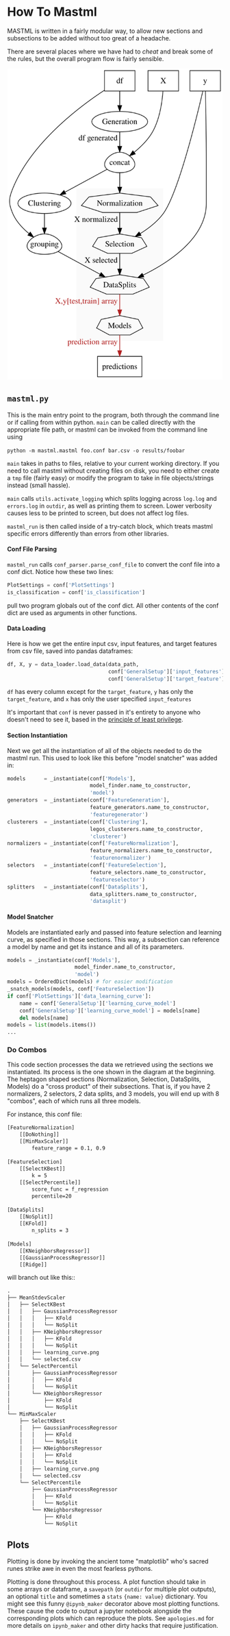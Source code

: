 # How To Mastml

MASTML is written in a fairly modular way, to allow new
sections and subsections to be added without too great of a headache.

There are several places where we have had to _cheat_ and break some of the
rules, but the overall program flow is fairly sensible.

![The structure of do\_combos, I will reference this later](structure.svg)

## `mastml.py`

This is the main entry point to the program, both through the command line or
if calling from within python.  `main` can be called directly with the
appropriate file path, or mastml can be invoked from the command line using

`python -m mastml.mastml foo.conf bar.csv -o results/foobar`

`main` takes in paths to files, relative to your current working directory. If
you need to call mastml without creating files on disk, you need to either
create a `tmp` file (fairly easy) or modify the program to take in file
objects/strings instead (small hassle).

`main` calls `utils.activate_logging` which splits logging across `log.log` and
`errors.log` in `outdir`, as well as printing them to screen. Lower verbosity
causes less to be printed to screen, but does not affect log files.

`mastml_run` is then called inside of a try-catch block, which treats mastml
specific errors differently than errors from other libraries.

#### Conf File Parsing

`mastml_run` calls `conf_parser.parse_conf_file` to convert the conf file into
a conf dict. Notice how these two lines:

```python
PlotSettings = conf['PlotSettings']
is_classification = conf['is_classification']
```

pull two program globals out of the conf dict. All other contents of the conf
dict are used as arguments in other functions. 

#### Data Loading

Here is how we get the entire
input csv, input features, and target features from csv file, saved into pandas
dataframes:

```python
df, X, y = data_loader.load_data(data_path,
                                 conf['GeneralSetup']['input_features'],
                                 conf['GeneralSetup']['target_feature'])
```

`df` has every column except for the `target_feature`, `y` has only the
`target_feature`, and `x` has only the user specified `input_features` 

It's important that `conf` is never passed in it's entirety to anyone who
doesn't need to see it, based in the
[principle of least privilege](http://wiki.c2.com/?PrincipleOfLeastPrivilege).

#### Section Instantiation

Next we get all the instantiation of all of the objects needed to do the
mastml run. This used to look like this before "model snatcher" was added in:
```python
models      = _instantiate(conf['Models'],
                           model_finder.name_to_constructor,
                           'model')
generators  = _instantiate(conf['FeatureGeneration'],
                           feature_generators.name_to_constructor,
                           'featuregenerator')
clusterers  = _instantiate(conf['Clustering'],
                           legos_clusterers.name_to_constructor,
                           'clusterer')
normalizers = _instantiate(conf['FeatureNormalization'],
                           feature_normalizers.name_to_constructor,
                           'featurenormalizer')
selectors   = _instantiate(conf['FeatureSelection'],
                           feature_selectors.name_to_constructor,
                           'featureselector')
splitters   = _instantiate(conf['DataSplits'],
                           data_splitters.name_to_constructor,
                           'datasplit')
```


#### Model Snatcher

Models are instantiated early and passed into feature
selection and learning curve, as specified in those sections. This way, a
subsection can reference a model by name and get its instance and all of its
parameters.

```python
models = _instantiate(conf['Models'],
                      model_finder.name_to_constructor,
                      'model')
models = OrderedDict(models) # for easier modification
_snatch_models(models, conf['FeatureSelection'])
if conf['PlotSettings']['data_learning_curve']:
    name = conf['GeneralSetup']['learning_curve_model']
    conf['GeneralSetup']['learning_curve_model'] = models[name]
    del models[name]
models = list(models.items())
...
```

### Do Combos

This code section processes the data we retrieved using the sections we
instantiated. Its process is the one shown in the diagram at the beginning. The
heptagon shaped sections (Normalization, Selection, DataSplits, Models) do a
"cross product" of their subsections. That is, if you have 2 normalizers, 2 selectors, 2
data splits, and 3 models, you will end up with 8 "combos", each of which runs all three models.

For instance, this conf file:
```
[FeatureNormalization]
    [[DoNothing]]
    [[MinMaxScaler]]
        feature_range = 0.1, 0.9

[FeatureSelection]
    [[SelectKBest]]
        k = 5
    [[SelectPercentile]]
        score_func = f_regression
        percentile=20

[DataSplits]
    [[NoSplit]]
    [[KFold]]
        n_splits = 3

[Models]
    [[KNeighborsRegressor]]
    [[GaussianProcessRegressor]]
    [[Ridge]]                       
```

 will branch out like this::

```
.
├── MeanStdevScaler                               
│   ├── SelectKBest                   
│   │   ├── GaussianProcessRegressor
│   │   │   ├── KFold
│   │   │   └── NoSplit
│   │   ├── KNeighborsRegressor
│   │   │   ├── KFold
│   │   │   └── NoSplit
│   │   ├── learning_curve.png
│   │   └── selected.csv
│   └── SelectPercentil
│       ├── GaussianProcessRegressor
│       │   ├── KFold
│       │   └── NoSplit
│       └── KNeighborsRegressor
│           ├── KFold
│           └── NoSplit
└── MinMaxScaler
    ├── SelectKBest
    │   ├── GaussianProcessRegressor
    │   │   ├── KFold
    │   │   └── NoSplit
    │   ├── KNeighborsRegressor
    │   │   ├── KFold
    │   │   └── NoSplit
    │   ├── learning_curve.png
    │   └── selected.csv
    └── SelectPercentile
        ├── GaussianProcessRegressor
        │   ├── KFold
        │   └── NoSplit
        └── KNeighborsRegressor
            ├── KFold
            └── NoSplit
```


## Plots

Plotting is done by invoking the ancient tome "matplotlib" who's sacred runes
strike awe in even the most fearless pythons. 

Plotting is done throughout this process. A plot function should take in some
arrays or dataframe, a `savepath` (or `outdir` for multiple plot outputs), an
optional `title` and sometimes a `stats` `{name: value}` dictionary. You might
see this funny `@ipynb_maker` decorator above most plotting functions. These
cause the code to output a jupyter notebook alongside the corresponding plots
which can reproduce the plots. See `apologies.md` for more details on
`ipynb_maker` and other dirty hacks that require justification.

